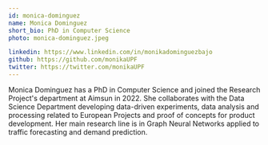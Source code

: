 ```yaml
---
id: monica-dominguez
name: Monica Dominguez
short_bio: PhD in Computer Science
photo: monica-dominguez.jpeg

linkedin: https://www.linkedin.com/in/monikadominguezbajo
github: https://github.com/monikaUPF
twitter: https://twitter.com/monikaUPF
---
```


Monica Dominguez has a PhD in Computer Science and joined the Research Project's department at Aimsun in 2022. She collaborates with the Data Science Department developing data-driven experiments, data analysis and processing related to European Projects and proof of concepts for product development. Her main research line is in Graph Neural Networks applied to traffic forecasting and demand prediction. 
